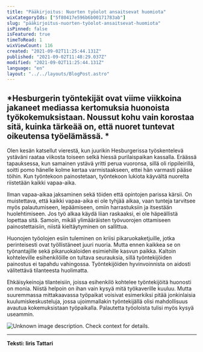 ```yaml
---
title: "Pääkirjoitus: Nuorten työolot ansaitsevat huomiota"
wixCategoryIds: ["5f80417e596b6b00171783ab"]
slug: "pääkirjoitus-nuorten-työolot-ansaitsevat-huomiota"
isPinned: false
isFeatured: true
timeToRead: 1
wixViewCount: 116
created: "2021-09-02T11:25:44.131Z"
published: "2021-09-02T11:48:29.037Z"
modified: "2021-09-02T11:25:44.131Z"
language: "en"
layout: "../../layouts/BlogPost.astro"
---
```

*Hesburgerin työntekijät ovat viime viikkoina jakaneet mediassa kertomuksia huonoista työkokemuksistaan. Noussut kohu vain korostaa sitä, kuinka tärkeää on, että nuoret tuntevat oikeutensa työelämässä. *
---

Olen kesän katsellut vierestä, kun juurikin Hesburgerissa työskentelevä ystäväni raataa viikosta toiseen selkä hiessä purilaispaikan kassalla. Eräässä tapauksessa, kun samainen ystävä yritti perua vuoronsa, sillä oli rippileirillä, soitti pomo hänelle kolme kertaa varmistaakseen, ettei hän varmasti pääse töihin. Kun työntekoon painostetaan,  työntekoon lukiota käyvältä nuorelta riistetään kaikki vapaa-aika. 

Ilman vapaa-aikaa jaksaminen sekä töiden että opintojen parissa kärsii. On muistettava, että kaikki vapaa-aika ei ole tyhjää aikaa, vaan tunteja tarvitsee myös palautumiseen, lepäämiseen, omiin harrastuksiin ja itsestään huolehtimiseen. Jos työ alkaa käydä liian raskaaksi, ei ole häpeällistä lopettaa sitä. Samoin, mikäli ylimääräisten työvuorojen ottamiseen painostettaisiin, niistä kieltäytyminen on sallittua. 

Huonojen työolojen esiin tuleminen on kriisi pikaruokaketjuille, jotka perinteisesti ovat työllistäneet juuri nuoria. Mutta ennen kaikkea se on työnantajille sekä pikaruokaloiden esimiehille kasvun paikka. Kaltoin kohteleville esihenkilöille on tultava seurauksia, sillä työntekijöiden painostus ei tapahdu vahingossa. Työntekijöiden hyvinvoinnista on aidosti välitettävä tilanteesta huolimatta.

Ehkäisykeinoja tilanteisiin, joissa esihenkilö kohtelee työntekijöitä huonosti on monia. Niistä helpoin on ihan vain kysyä mitä työkaverille kuuluu. Mutta suuremmassa mittakaavassa työpaikat voisivat esimerkiksi pitää jonkinlaisia kuulumiskeskusteluja, jossa ujoimmallakin työntekijällä olisi mahdollisuus avautua kokemuksistaan työpaikalla.  Palautetta työoloista tulisi myös kysyä useammin.



![Unknown image description. Check context for details.](https://static.wixstatic.com/media/07242a_1503683c06e048b5ace6df4d026f675f~mv2.jpg) <!-- Original name: 1a23b9_2f2bd270742f4fdb9c34b62573181ac8~mv2.jpg -->

---

**Teksti: Iiris Tattari**

